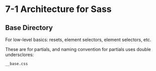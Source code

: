 # 7-1 Architecture for Sass

## Base Directory

For low-level basics: resets, <html> element selectors, <body> element selectors, etc.

These are for partials, and naming convention for partials uses double undersclores:

```
__base.css
```
